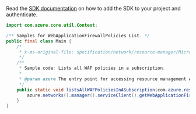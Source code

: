 Read the [SDK documentation](https://github.com/Azure/azure-sdk-for-java/blob/azure-resourcemanager_2.11.0/sdk/resourcemanager/azure-resourcemanager/README.md) on how to add the SDK to your project and authenticate.

```java
import com.azure.core.util.Context;

/** Samples for WebApplicationFirewallPolicies List. */
public final class Main {
    /*
     * x-ms-original-file: specification/network/resource-manager/Microsoft.Network/stable/2021-05-01/examples/WafListAllPolicies.json
     */
    /**
     * Sample code: Lists all WAF policies in a subscription.
     *
     * @param azure The entry point for accessing resource management APIs in Azure.
     */
    public static void listsAllWAFPoliciesInASubscription(com.azure.resourcemanager.AzureResourceManager azure) {
        azure.networks().manager().serviceClient().getWebApplicationFirewallPolicies().list(Context.NONE);
    }
}
```

